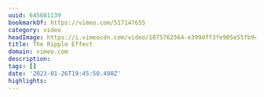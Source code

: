 ```yaml
---
uuid: 645601139
bookmarkOf: https://vimeo.com/517147655
category: video
headImage: https://i.vimeocdn.com/video/1075762564-e399dff3fe905e55fb9c015ff3eed6fd9f872282f40c14ad824da69ae47686b9-d_295x166
title: The Ripple Effect
domain: vimeo.com
description:
tags: []
date: '2023-01-26T19:45:50.490Z'
highlights:
---
```



